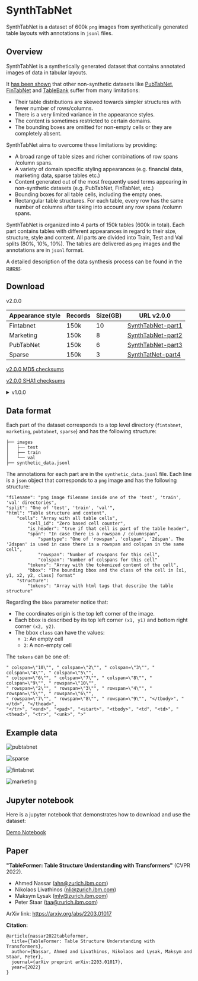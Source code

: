 # SynthTabNet

SynthTabNet is a dataset of 600k `png` images from synthetically generated table layouts with annotations in `jsonl` files.


## Overview

SynthTabNet is a synthetically generated dataset that contains annotated images of data in tabular layouts.

It [has been shown](https://arxiv.org/abs/2203.01017) that other non-synthetic datasets like [PubTabNet](https://developer.ibm.com/exchanges/data/all/pubtabnet/), [FinTabNet](https://developer.ibm.com/exchanges/data/all/fintabnet/) and [TableBank](https://doc-analysis.github.io/tablebank-page/index.html) suffer from many limitations:

- Their table distributions are skewed towards simpler structures with fewer number of rows/columns.
- There is a very limited variance in the appearance styles.
- The content is sometimes restricted to certain domains.
- The bounding boxes are omitted for non-empty cells or they are completely absent.

SynthTabNet aims to overcome these limitations by providing:

- A broad range of table sizes and richer combinations of row spans /column spans.
- A variety of domain specific styling appearances (e.g. financial data, marketing data, sparse tables etc.)
- Content generated out of the most frequently used terms appearing in non-synthetic datasets (e.g. PubTabNet, FinTabNet, etc.)
- Bounding boxes for all table cells, including the empty ones.
- Rectangular table structures. For each table, every row has the same number of columns after taking into account any row spans /column spans.

SynthTabNet is organized into 4 parts of 150k tables (600k in total). Each part contains tables with different appearances in regard to their size, structure, style and content. All parts are divided into Train, Test and Val splits (80%, 10%, 10%). The tables are delivered as `png` images and the annotations are in `jsonl` format.

A detailed description of the data synthesis process can be found in the [paper](https://arxiv.org/abs/2203.01017).


## Download

v2.0.0

| Appearance style | Records | Size(GB) | URL v2.0.0  |
|------------------|---------|----------|-------------|
| Fintabnet        | 150k    | 10     | [SynthTabNet-part1](https://ds4sd-public-artifacts.s3.eu-de.cloud-object-storage.appdomain.cloud/datasets/synthtabnet_public/v2.0.0/fintabnet.zip) |
| Marketing        | 150k    | 8      | [SynthTabNet-part2](https://ds4sd-public-artifacts.s3.eu-de.cloud-object-storage.appdomain.cloud/datasets/synthtabnet_public/v2.0.0/marketing.zip) |
| PubTabNet        | 150k    | 6      | [SynthTabNet-part3](https://ds4sd-public-artifacts.s3.eu-de.cloud-object-storage.appdomain.cloud/datasets/synthtabnet_public/v2.0.0/pubtabnet.zip) |
| Sparse           | 150k    | 3      | [SynthTatNet-part4](https://ds4sd-public-artifacts.s3.eu-de.cloud-object-storage.appdomain.cloud/datasets/synthtabnet_public/v2.0.0/pubtabnet.zip) |

[v2.0.0 MD5 checksums](https://ds4sd-public-artifacts.s3.eu-de.cloud-object-storage.appdomain.cloud/datasets/synthtabnet_public/v2.0.0/md5sum.txt)

[v2.0.0 SHA1 checksums](https://ds4sd-public-artifacts.s3.eu-de.cloud-object-storage.appdomain.cloud/datasets/synthtabnet_public/v2.0.0/sha1sum.txt)


<details>
<summary>v1.0.0</summary>

| Appearance style | Records | Size(GB) | URL v1.0.0  |
|------------------|---------|----------|-------------|
| Fintabnet        | 150k    | 10     | [SynthTabNet-part1](https://ds4sd-public-artifacts.s3.eu-de.cloud-object-storage.appdomain.cloud/datasets/synthtabnet_public/v1.0.0/fintabnet.zip) |
| Marketing        | 150k    | 8      | [SynthTabNet-part2](https://ds4sd-public-artifacts.s3.eu-de.cloud-object-storage.appdomain.cloud/datasets/synthtabnet_public/v1.0.0/marketing.zip) |
| PubTabNet        | 150k    | 6      | [SynthTabNet-part3](https://ds4sd-public-artifacts.s3.eu-de.cloud-object-storage.appdomain.cloud/datasets/synthtabnet_public/v1.0.0/pubtabnet.zip) |
| Sparse           | 150k    | 3      | [SynthTatNet-part4](https://ds4sd-public-artifacts.s3.eu-de.cloud-object-storage.appdomain.cloud/datasets/synthtabnet_public/v1.0.0/sparse.zip) |

[v1.0.0 MD5 checksums](https://ds4sd-public-artifacts.s3.eu-de.cloud-object-storage.appdomain.cloud/datasets/synthtabnet_public/v1.0.0/md5sum.txt)

[v1.0.0 SHA1 checksums](https://ds4sd-public-artifacts.s3.eu-de.cloud-object-storage.appdomain.cloud/datasets/synthtabnet_public/v1.0.0/sha1sum.txt)


</details>

## Data format

Each part of the dataset corresponds to a top level directory (`fintabnet`, `marketing`, `pubtabnet`, `sparse`) and has the following structure:

```
├── images
│   ├── test
│   ├── train
│   └── val
├── synthetic_data.jsonl
```

The annotations for each part are in the `synthetic_data.jsonl` file. Each line is a `json` object that corresponds to a `png` image and has the following structure:

```
"filename": "png image filename inside one of the 'test', 'train', 'val' directories",
"split": "One of 'test', 'train', 'val'",
"html": "Table structure and content",
    "cells": "Array with all table cells",
        "cell_id": "Zero based cell counter",
        "is_header": "true if that cell is part of the table header",
        "span": "In case there is a rowspan / columnspan",
            "spantype": "One of 'rowspan', 'colspan', '2dspan'. The '2dspan' is used in case there is a rowspan and colspan in the same cell",
            "rowspan": "Number of rowspans for this cell",
            "colspan": "Number of colspans for this cell"
        "tokens": "Array with the tokenized content of the cell",
        "bbox": "The bounding bbox and the class of the cell in [x1, y1, x2, y2, class] format"
    "structure":
        "tokens": "Array with html tags that describe the table structure"
```

Regarding the `bbox` parameter notice that:

- The coordinates origin is the top left corner of the image.
- Each bbox is described by its top left corner `(x1, y1)` and bottom right corner `(x2, y2)`.
- The bbox `class` can have the values:
  - `1`: An empty cell
  - `2`: A non-empty cell

The `tokens` can be one of:

```
" colspan=\"10\"", " colspan=\"2\"", " colspan=\"3\"", " colspan=\"4\"", " colspan=\"5\"",
" colspan=\"6\"", " colspan=\"7\"", " colspan=\"8\"", " colspan=\"9\"", " rowspan=\"10\"",
" rowspan=\"2\"", " rowspan=\"3\"", " rowspan=\"4\"", " rowspan=\"5\"", " rowspan=\"6\"",
" rowspan=\"7\"", " rowspan=\"8\"", " rowspan=\"9\"", "</tbody>", "</td>", "</thead>",
"</tr>", "<end>", "<pad>", "<start>", "<tbody>", "<td", "<td>", "<thead>", "<tr>", "<unk>", ">"
```


## Example data

![pubtabnet](pics/image_000005_1634629104.274936.png)

![sparse](pics/image_000005_1634629370.551275.png)

![fintabnet](pics/image_000014_1634629328.541362.png)

![marketing](pics/image_000024_1634629424.186544.png)


## Jupyter notebook

Here is a jupyter notebook that demonstrates how to download and use the dataset:

[Demo Notebook](synthtabnet_demo.ipynb)


## Paper

**"TableFormer: Table Structure Understanding with Transformers"** (CVPR 2022).
- Ahmed Nassar (ahn@zurich.ibm.com)
- Nikolaos Livathinos (nli@zurich.ibm.com)
- Maksym Lysak (mly@zurich.ibm.com)
- Peter Staar (taa@zurich.ibm.com)

ArXiv link: https://arxiv.org/abs/2203.01017

**Citation:**

```
@article{nassar2022tableformer,
  title={TableFormer: Table Structure Understanding with Transformers},
  author={Nassar, Ahmed and Livathinos, Nikolaos and Lysak, Maksym and Staar, Peter},
  journal={arXiv preprint arXiv:2203.01017},
  year={2022}
}
```

